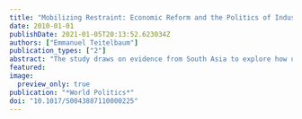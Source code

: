 ```yaml
---
title: "Mobilizing Restraint: Economic Reform and the Politics of Industrial Protest in South Asia"
date: 2010-01-01
publishDate: 2021-01-05T20:13:52.623034Z
authors: ["Emmanuel Teitelbaum"]
publication_types: ["2"]
abstract: "The study draws on evidence from South Asia to explore how union partisan ties condition industrial protest in the context of rapid economic change. It argues that unions controlled by major political parties respond to the economic challenges of the postreform period by facilitating institutionalized grievance resolution and encouraging restraint in the collective bargaining arena. By contrast, politically independent unions and those controlled by small parties are more likely to ratchet up militancy and engage in extreme or violent forms of protest. The difference between the protest behavior of major party unions and other types of unions is explained by the fact that major political parties are encompassing organizations that internalize the externalities associated with the protest of their affiliated unions. Using original survey data from four regions in South Asia, the study shows that party encompassment is a better predictor of worker protest than other features of the affiliated party or the union, including whether the party is in or out of power, the ideological orientation of the party, or the degree of union encompassment. The analysis has implications for the policy debate over whether successful economic reform is contingent upon the political exclusion or repression of organized labor."
featured: 
image:
  preview_only: true
publication: "*World Politics*"
doi: "10.1017/S0043887110000225"
---
```


